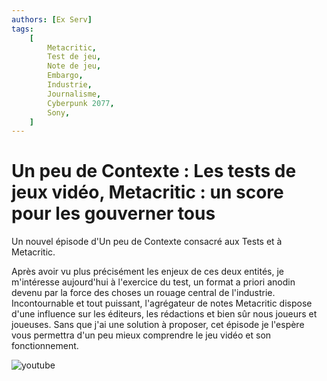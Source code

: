 ```yaml
---
authors: [Ex Serv]
tags:
    [
        Metacritic,
        Test de jeu,
        Note de jeu,
        Embargo,
        Industrie,
        Journalisme,
        Cyberpunk 2077,
        Sony,
    ]
---
```


# Un peu de Contexte : Les tests de jeux vidéo, Metacritic : un score pour les gouverner tous

Un nouvel épisode d'Un peu de Contexte consacré aux Tests et à Metacritic.

Après avoir vu plus précisément les enjeux de ces deux entités, je m'intéresse aujourd'hui à l'exercice du test, un format a priori anodin devenu par la force des choses un rouage central de l'industrie. Incontournable et tout puissant, l'agrégateur de notes Metacritic dispose d'une influence sur les éditeurs, les rédactions et bien sûr nous joueurs et joueuses. Sans que j'ai une solution à proposer, cet épisode je l'espère vous permettra d'un peu mieux comprendre le jeu vidéo et son fonctionnement.

![youtube](https://www.youtube.com/watch?v=Xx5-4rqJDts)

